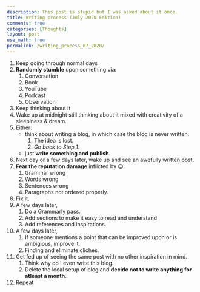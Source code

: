 ```yaml
---
description: This post is stupid but I was asked about it once.
title: Writing process (July 2020 Edition)
comments: true
categories: [Thoughts]
layout: post
use_math: true
permalink: /writing_process_07_2020/
---
```


1. Keep going through normal days
2. **Randomly stumble** upon something via:
   1. Conversation
   2. Book
   3. YouTube
   4. Podcast
   5. Observation
3. Keep thinking about it
4. Wake up at midnight still thinking about it mixed with creativity of a sleepiness & dream.
5. Either:
   - think about writing a blog, in which case the blog is never written.
      1. The idea is lost.
      2. *Go back to Step 1*.
   - just **write something and publish**.
6. Next day or a few days later, wake up and see an awefully written post.
7. **Fear the reputation damage** inflicted by 😑:
   1. Grammar wrong
   2. Words wrong
   3. Sentences wrong
   4. Paragraphs not ordered properly.
8. Fix it.
9. A few days later,
   1. Do a Grammarly pass.
   2. Add sections to make it easy to read and understand
   3. Add references and inspirations.
10. A few days later,
    1.  If someone mentions a point that can be improved upon or is ambigious, improve it.
    2.  Finding and eliminate cliches.
11. Get fed up of seeing the same post with no other inspiration in mind.
     1.   Think why do I even write this blog.
     2.   Delete the local setup of blog and **decide not to write anything for atleast a month**.
12.  Repeat